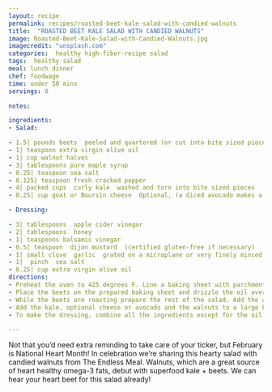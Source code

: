 ```yaml
---
layout: recipe
permalink: recipes/roasted-beet-kale-salad-with-candied-walnuts
title:  "ROASTED BEET KALE SALAD WITH CANDIED WALNUTS"
image: Roasted-Beet-Kale-Salad-with-Candied-Walnuts.jpg
imagecredit: "unsplash.com"
categories:  healthy high-fiber-recipe salad
tags:  healthy salad
meal: lunch dinner
chef: foodwage
time: under 50 mins
servings: 8

notes:

ingredients:
- Salad:

- 1.5| pounds beets  peeled and quartered (or cut into bite sized pieces if you’re using large beets)
- 1| teaspoon extra virgin olive oil
- 1| cup walnut halves
- 3| tablespoons pure maple syrup
- 0.25| teaspoon sea salt
- 0.125| teaspoon fresh cracked pepper
- 4| packed cups  curly kale  washed and torn into bite sized pieces
- 0.25| cup goat or Boursin cheese  Optional, (a diced avocado makes a great vegan alternative to creamy cheeses in salads!)

- Dressing:

- 3| tablespoons  apple cider vinegar
- 2| tablespoons  honey
- 1| teaspoons balsamic vinegar
- 0.5| teaspoon  dijon mustard  (certified gluten-free if necessary)
- 1| small clove  garlic  grated on a microplane or very finely minced
- 1|  pinch  sea salt
- 0.25| cup extra virgin olive oil
directions:
- Preheat the oven to 425 degrees F. Line a baking sheet with parchment paper.
- Place the beets on the prepared baking sheet and drizzle the oil over top. Use your hands to toss them in oil. Cover the baking sheet with aluminum foil and bake in the oven for 30-40 minutes, or until they can be priced using some pressure with a fork.
- While the beets are roasting prepare the rest of the salad. Add the walnut halves to a small frying pan over medium high heat. Let them cook until they are fragrant and start to brown in places, shaking the pan frequently. Pour over the maple syrup and sprinkle with sea salt and fresh cracked pepper. Let them cook, stirring constantly, until the maple syrup has almost evaporated, about 1 minute. Remove the walnuts from the pan and place them on a piece of parchment paper, separating them from each other as much as possible.
- Add the kale, optional cheese or avocado and the walnuts to a large bowl. When the beets come out of the oven let them cool slightly then add them to the bowl too. Pour the dressing over top and toss well so that everything is coated.
- To make the dressing, combine all the ingredients except for the oil in a medium sized bowl. Slowly add the oil in a thin steady stream while whisking the dressing constantly. If the oil starts to build up at all stop pouring it and whisk the dressing vigorously. It will take you about 1 minute to whisk in the oil. Taste the dressing and season with salt to taste.

---
```


Not that you’d need extra reminding to take care of your ticker, but February is National Heart Month! In celebration we’re sharing this hearty salad with candied walnuts from The Endless Meal. Walnuts, which are a great source of heart healthy omega-3 fats, debut with superfood kale + beets. We can hear your heart beet for this salad already!